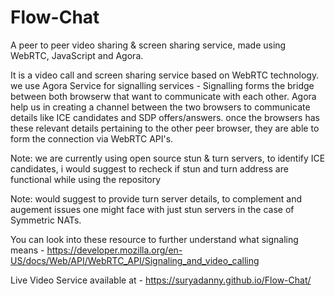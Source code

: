 # Flow-Chat
A peer to peer video sharing &amp; screen sharing service, made using WebRTC, JavaScript and Agora. 


It is a video call and screen sharing service based on WebRTC technology. we use Agora Service for signalling services - Signalling forms the bridge between both browserw that want to communicate with each other. Agora help us in creating a channel between the two browsers to communicate  details like ICE candidates and SDP offers/answers. once the browsers has these relevant details pertaining to the other peer browser, they are able to form the connection via WebRTC API's.

Note: we are currently using open source stun & turn servers, to identify ICE candidates, i would suggest to recheck if stun and turn address are functional while using the repository

Note: would suggest to provide turn server details, to complement and augement issues one might face with just stun servers in the case of Symmetric NATs.

You can look into these resource to further understand what signaling means - https://developer.mozilla.org/en-US/docs/Web/API/WebRTC_API/Signaling_and_video_calling


Live Video Service available at - https://suryadanny.github.io/Flow-Chat/
